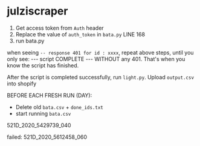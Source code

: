 # julziscraper
 
1. Get access token from `Auth` header
2. Replace the value of `auth_token` in `bata.py` LINE 168
3. run bata.py

when seeing `-- response 401 for id : xxxx`, repeat above steps, until you only see:
---  script COMPLETE ---
WITHOUT any 401. That's when you know the script has finished.

After the script is completed successfully, run `light.py`.
Upload `output.csv` into shopify


BEFORE EACH FRESH RUN (DAY):

- Delete old `bata.csv` + `done_ids.txt`
- start running `bata.csv`


521D_2020_5429739_040

failed: 521D_2020_5612458_060 